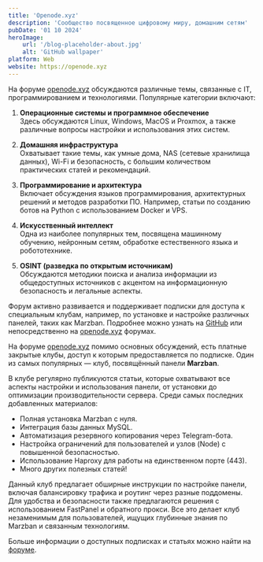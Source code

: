 ```yaml
---
title: 'Openode.xyz'
description: 'Сообщество посвященное цифровому миру, домашним сетям'
pubDate: '01 10 2024'
heroImage:
    url: '/blog-placeholder-about.jpg'
    alt: 'GitHub wallpaper'
platform: Web
website: https://openode.xyz
---
```


На форуме [openode.xyz](https://openode.xyz) обсуждаются различные темы, связанные с IT, программированием и технологиями. Популярные категории включают:

1. **Операционные системы и программное обеспечение**  
   Здесь обсуждаются Linux, Windows, MacOS и Proxmox, а также различные вопросы настройки и использования этих систем.

2. **Домашняя инфраструктура**  
   Охватывает такие темы, как умные дома, NAS (сетевые хранилища данных), Wi-Fi и безопасность, с большим количеством практических статей и рекомендаций.

3. **Программирование и архитектура**  
   Включает обсуждения языков программирования, архитектурных решений и методов разработки ПО. Например, статьи по созданию ботов на Python с использованием Docker и VPS.

4. **Искусственный интеллект**  
   Одна из наиболее популярных тем, посвящена машинному обучению, нейронным сетям, обработке естественного языка и робототехнике.

5. **OSINT (разведка по открытым источникам)**  
   Обсуждаются методики поиска и анализа информации из общедоступных источников с акцентом на информационную безопасность и легальные аспекты.

Форум активно развивается и поддерживает подписки для доступа к специальным клубам, например, по установке и настройке различных панелей, таких как Marzban. Подробнее можно узнать на [GitHub](https://dignezzz.github.io/) или непосредственно на [openode.xyz](https://openode.xyz) форумах.

На форуме [openode.xyz](https://openode.xyz) помимо основных обсуждений, есть платные закрытые клубы, доступ к которым предоставляется по подписке. Один из самых популярных — клуб, посвящённый панели **Marzban**. 

В клубе регулярно публикуются статьи, которые охватывают все аспекты настройки и использования панели, от установки до оптимизации производительности сервера. Среди самых последних добавленных материалов:
- Полная установка Marzban с нуля.
- Интеграция базы данных MySQL.
- Автоматизация резервного копирования через Telegram-бота.
- Настройка ограничений для пользователей и узлов (Node) с повышенной безопасностью.
- Использование Haproxy для работы на единственном порте (443).
- Много других полезных статей!

Данный клуб предлагает обширные инструкции по настройке панели, включая балансировку трафика и роутинг через разные поддомены. Для удобства и безопасности также предлагаются решения с использованием FastPanel и обратного прокси. Все это делает клуб незаменимым для пользователей, ищущих глубинные знания по Marzban и связанным технологиям.

Больше информации о доступных подписках и статьях можно найти на [форуме](https://openode.xyz/subscriptions/).

